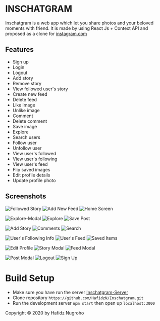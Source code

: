 # INSCHATGRAM

Inschatgram is a web app which let you share photos and your beloved moments with friend. It is made by using React Js + Context API and proposed as a clone for [instagram.com](instagram.com)


## Features
* Sign up
* Login
* Logout
* Add story
* Remove story
* View followed user's story
* Create new feed
* Delete feed
* Like image
* Unlike image
* Comment
* Delete comment
* Save image
* Explore 
* Search users
* Follow user
* Unfollow user
* View user's followed
* View user's following
* View user's feed
* Flip saved images
* Edit profile details
* Update profile photo



## Screenshots
![Followed Story](https://res.cloudinary.com/smilj4npj4nic/image/upload/v1598514830/story-2_svjcl9.png)
![Add New Feed](https://res.cloudinary.com/smilj4npj4nic/image/upload/v1598514808/new-post_sdlsxb.png)
![Home Screen](https://res.cloudinary.com/smilj4npj4nic/image/upload/v1598514810/feed-1_ggyjna.png)

![Explore-Modal](https://res.cloudinary.com/smilj4npj4nic/image/upload/v1598514819/explore-2_u9nykw.png)
![Explore](https://res.cloudinary.com/smilj4npj4nic/image/upload/v1598514815/explore_qsm8dt.png)
![Save Post](https://res.cloudinary.com/smilj4npj4nic/image/upload/v1598514802/post_ffpile.png)

![Add Story](https://res.cloudinary.com/smilj4npj4nic/image/upload/v1598517941/add-story-2_lhzjtg.png)
![Comments](https://res.cloudinary.com/smilj4npj4nic/image/upload/v1598518469/comment_we5ett.png)
![Search](https://res.cloudinary.com/smilj4npj4nic/image/upload/v1598518671/search_sk49z3.png)

![User's Following Info](https://res.cloudinary.com/smilj4npj4nic/image/upload/v1598518961/user-profile-2_mzosyk.png)
![User's Feed](https://res.cloudinary.com/smilj4npj4nic/image/upload/v1598518964/user-profile_wuzxot.png)
![Saved Items](https://res.cloudinary.com/smilj4npj4nic/image/upload/v1598519524/saved_wpplsy.png)

![Edit Profile](https://res.cloudinary.com/smilj4npj4nic/image/upload/v1598519297/edit-profile_gafudt.png)
![Story Modal](https://res.cloudinary.com/smilj4npj4nic/image/upload/v1598519882/story_riophm.png)
![Feed Modal](https://res.cloudinary.com/smilj4npj4nic/image/upload/v1598520171/Feed_Modal_y6byt0.png)

![Post Modal](https://res.cloudinary.com/smilj4npj4nic/image/upload/v1598520342/Post_Modal_icbk01.png)
![Logout](https://res.cloudinary.com/smilj4npj4nic/image/upload/v1598520820/Logout_q13ckv.png)
![Sign Up](https://res.cloudinary.com/smilj4npj4nic/image/upload/v1598522108/signIn_bnowtg.png)




# Build Setup
* Make sure you have run the server [Inschatgram-Server](https://github.com/HafidzN/INSCHATGRAM-Server.git)
* Clone repository `https://github.com/HafidzN/Inschatgram.git`
* Run the development server 
  `npm start`
  then open up `localhost:3000`



Copyright © 2020 by Hafidz Nugroho


